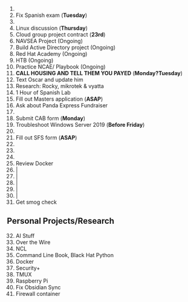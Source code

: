 1. 
2. Fix Spanish exam (**Tuesday**)
3. 
4. Linux discussion (**Thursday**)
5. Cloud group project contract (**23rd**)
6. NAVSEA Project (Ongoing)
7.  Build Active Directory project (Ongoing)
8.  Red Hat Academy (Ongoing)
9.  HTB (Ongoing)
10. Practice NCAE/ Playbook (Ongoing)
11. **CALL HOUSING AND TELL THEM YOU PAYED** (**Monday?Tuesday**)
12. Text Oscar and update him
13. Research: Rocky, mikrotek & vyatta
14. 1 Hour of Spanish Lab 
15. Fill out Masters application (**ASAP**)
16. Ask about Panda Express Fundraiser 
17. 
18. Submit CAB form (**Monday**)
19. Troubleshoot Windows Server 2019 (**Before Friday**)
20. 
21. Fill out SFS form (**ASAP**)
22. 
23. 
24. 
25. Review Docker
26. |
27. |
28. |
29. |
30. |
31.  Get smog check

## Personal Projects/Research
32.  AI Stuff
33. Over the Wire
34. NCL
35. Command Line Book, Black Hat Python
36. Docker
37. Security+ 
38. TMUX
39. Raspberry Pi
40. Fix Obsidian Sync
41. Firewall container